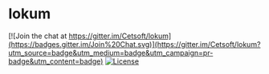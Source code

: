 lokum
=======

[![Join the chat at https://gitter.im/Cetsoft/lokum](https://badges.gitter.im/Join%20Chat.svg)](https://gitter.im/Cetsoft/lokum?utm_source=badge&utm_medium=badge&utm_campaign=pr-badge&utm_content=badge) [![License](http://img.shields.io/:license-apache-brightgreen.svg)](http://www.apache.org/licenses/LICENSE-2.0.html)
